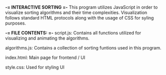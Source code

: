 **-= INTERACTIVE SORTING =-**
This program utilizes JavaScript in order to visualize sorting algorithms and their time complexities. Visualization follows standard HTML protocols along with the usage of CSS for syling purposes.

**-= FILE CONTENTS: =-**
script.js: Contains all functions utilized for visualizing and animating the algorithms.

algorithms.js: Contains a collection of sorting funtions used in this program.

index.html: Main page for frontend / UI

style.css: Used for styling UI
